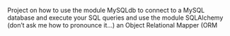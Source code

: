 Project on how to use the module MySQLdb to connect to a MySQL database and execute your SQL queries and use the module SQLAlchemy (don’t ask me how to pronounce it…) an Object Relational Mapper (ORM
